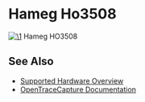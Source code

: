 # Hameg Ho3508

[![\1](../../assets/hardware/general/\2)](./File:Ho3508-total.png.html)
[](./File:Ho3508-total.png.html "Enlarge")
Hameg HO3508

## See Also
- [Supported Hardware Overview](../supported-hardware.md)
- [OpenTraceCapture Documentation](../../opentracecapture/overview.md)
